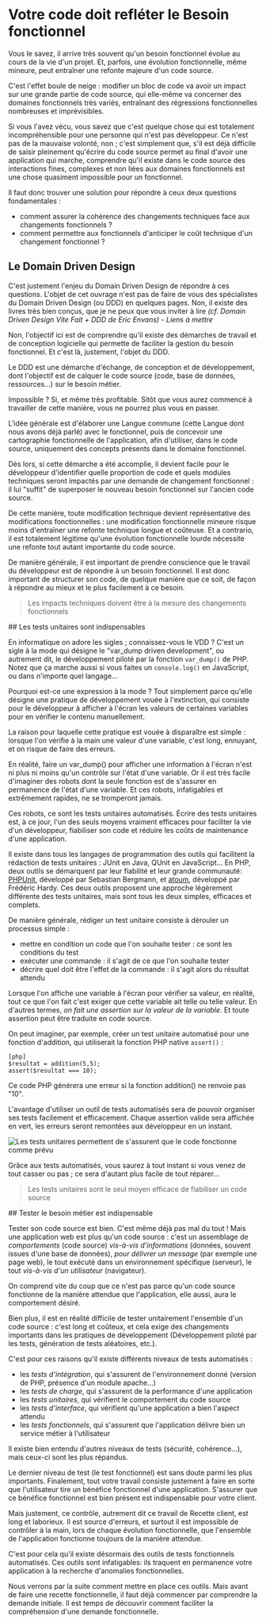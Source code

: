 # Votre code doit refléter le Besoin fonctionnel

Vous le savez, il arrive très souvent qu'un besoin fonctionnel évolue au cours de 
la vie d'un projet. Et, parfois, une évolution fonctionnelle, même mineure, peut 
entraîner une refonte majeure d'un code source.

C'est l'effet boule de neige : modifier un bloc de code va avoir un impact sur une 
grande partie de code source, qui elle-même va concerner des domaines fonctionnels très variés, 
entraînant des régressions fonctionnelles nombreuses et imprévisibles.

Si vous l'avez vécu, vous savez que c'est quelque chose qui est totalement 
incompréhensible pour une personne qui n'est pas développeur. Ce n'est pas de la mauvaise 
volonté, non ; c'est simplement que, s'il est déjà difficile de saisir pleinement qu'écrire 
du code source permet au final d'avoir une application qui marche, comprendre qu'il existe 
dans le code source des interactions fines, complexes et non liées aux domaines fonctionnels est 
une chose quasiment impossible pour un fonctionnel.

Il faut donc trouver une solution pour répondre à ceux deux questions fondamentales :

+ comment assurer la cohérence des changements techniques face aux changements fonctionnels ?
+ comment permettre aux fonctionnels d'anticiper le coût technique d'un changement fonctionnel ?

## Le Domain Driven Design

C'est justement l'enjeu du Domain Driven Design de répondre à ces questions. L'objet de 
cet ouvrage n'est pas de faire de vous des spécialistes du Domain Driven Design (ou DDD) en 
quelques pages. Non, il existe des livres très bien conçus, que je ne peux que vous inviter à 
lire *(cf. Domain Driven Design Vite Fait + DDD de Eric Envans) - Liens à mettre*

Non, l'objectif ici est de comprendre qu'il existe des démarches de travail et de conception 
logicielle qui permette de faciliter la gestion du besoin fonctionnel. Et c'est là, justement, l'objet du DDD.

Le DDD est une démarche d'échange, de conception et de développement, dont l'objectif est de calquer 
le code source (code, base de données, ressources...) sur le besoin métier.

Impossible ? Si, et même très profitable. Sitôt que vous aurez commencé à travailler de cette manière, 
vous ne pourrez plus vous en passer.

L'idée générale est d'élaborer une Langue commune (cette Langue dont nous avons déjà parlé) avec 
le fonctionnel, puis de concevoir une cartographie fonctionnelle de l'application, afin 
d'utiliser, dans le code source, uniquement des concepts présents dans le domaine fonctionnel.

Dès lors, si cette démarche a été accomplie, il devient facile pour le développeur 
d'identifier quelle proportion de code et quels modules techniques seront impactés par une 
demande de changement fonctionnel : il lui "suffit" de superposer le nouveau besoin fonctionnel 
sur l'ancien code source.

De cette manière, toute modification technique devient représentative des modifications fonctionnelles : 
une modification fonctionnelle mineure risque moins d'entraîner une refonte technique longue et coûteuse. 
Et a contrario, il est totalement légitime qu'une évolution fonctionnelle lourde nécessite une refonte 
tout autant importante du code source.

De manière générale, il est important de prendre conscience que le travail du développeur est de répondre à 
un besoin fonctionnel. Il est donc important de structurer son code, de quelque manière que ce soit, de 
façon à répondre au mieux et le plus facilement à ce besoin.

> Les impacts techniques doivent être à la mesure des changements fonctionnels

## Les tests unitaires sont indispensables

En informatique on adore les sigles ; connaissez-vous le VDD ? C'est un sigle à la mode qui désigne
le "var_dump driven development", ou autrement dit, le développement piloté par la fonction `var_dump()` de PHP. 
Notez que ça marche aussi si vous faites un `console.log()` en JavaScript, ou dans n'importe quel langage...

Pourquoi est-ce une expression à la mode ? Tout simplement parce qu'elle désigne une pratique de développement 
vouée à l'extinction, qui consiste pour le développeur à afficher à l'écran les valeurs de certaines variables pour 
en vérifier le contenu manuellement. 

La raison pour laquelle cette pratique est vouée à disparaître est simple : lorsque l'on vérifie à la main 
une valeur d'une variable, c'est long, ennuyant, et on risque de faire des erreurs. 

En réalité, faire un var_dump() pour afficher une information à l'écran n'est ni plus ni moins qu'un contrôle sur 
l'état d'une variable. Or il est très facile d'imaginer des robots dont la seule fonction est de s'assurer en permanence 
de l'état d'une variable. Et ces robots, infatigables et extrêmement rapides, ne se tromperont jamais.

Ces robots, ce sont les tests unitaires automatisés. Écrire des tests unitaires est, à ce jour, l'un des seuls moyens vraiment efficaces 
pour faciliter la vie d'un développeur, fiabiliser son code et réduire les coûts de maintenance d'une application.

Il existe dans tous les langages de programmation des outils qui facilitent la rédaction de tests unitaires : JUnit en Java, QUnit en JavaScript...
En PHP, deux outils se démarquent par leur fiabilité et leur grande communauté: [PHPUnit](http://phpunit.de), développé par Sebastian Bergmann, 
et [atoum](http://docs.atoum.org), développé par Frédéric Hardy. Ces deux outils proposent une approche légèrement différente des tests unitaires, 
mais sont tous les deux simples, efficaces et complets.

De manière générale, rédiger un test unitaire consiste à dérouler un processus simple :

+ mettre en condition un code que l'on souhaite tester : ce sont les conditions du test
+ exécuter une commande : il s'agit de ce que l'on souhaite tester
+ décrire quel doit être l'effet de la commande : il s'agit alors du résultat attendu

Lorsque l'on affiche une variable à l'écran pour vérifier sa valeur, en réalité, tout ce que l'on fait c'est exiger que 
cette variable ait telle ou telle valeur. En d'autres termes, *on fait une assertion sur la valeur de la variable*. 
Et toute assertion peut être traduite en code source.

On peut imaginer, par exemple, créer un test unitaire automatisé pour une fonction d'addition, qui utiliserait la 
fonction PHP native `assert()` :

    [php]
    $resultat = addition(5,5);
    assert($resultat === 10);

Ce code PHP générera une erreur si la fonction addition() ne renvoie pas "10".

L'avantage d'utiliser un outil de tests automatisés sera de pouvoir organiser ses tests facilement et efficacement. Chaque 
assertion valide sera affichée en vert, les erreurs seront remontées aux développeur en un instant. 


![ Les tests unitaires permettent de s'assurent que le code fonctionne comme prévu](phpunit.png)

Grâce aux tests automatisés, vous saurez à tout instant si vous venez de tout casser ou pas ; 
ce sera d'autant plus facile de tout réparer...

> Les tests unitaires sont le seul moyen efficace de fiabiliser un code source

## Tester le besoin métier est indispensable

Tester son code source est bien. C'est même déjà pas mal du tout ! Mais une application web est plus qu'un code source : c'est 
un assemblage de *comportements* (code source) *vis-à-vis d'informations* (données, souvent issues d'une base de données), *pour 
délivrer un message* (par exemple une page web), le tout exécuté dans un environnement spécifique (serveur), le tout 
*vis-à-vis d'un utilisateur* (navigateur).

On comprend vite du coup que ce n'est pas parce qu'un code source fonctionne de la manière attendue que l'application, elle aussi, 
aura le comportement désiré.

Bien plus, il est en réalité difficile de tester unitairement l'ensemble d'un code source : c'est long et coûteux, et cela 
exige des changements importants dans les pratiques de développement (Développement piloté par les tests, génération de 
tests aléatoires, etc.).

C'est pour ces raisons qu'il existe différents niveaux de tests automatisés : 

+ les *tests d'intégration*, qui s'assurent de l'environnement donné (version de PHP, présence d'un module apache...)
+ les *tests de charge*, qui s'assurent de la performance d'une application
+ les *tests unitaires*, qui vérifient le comportement du code source
+ les *tests d'interface*, qui vérifient qu'une application a bien l'aspect attendu
+ les *tests fonctionnels*, qui s'assurent que l'application délivre bien un service métier à l'utilisateur

Il existe bien entendu d'autres niveaux de tests (sécurité, cohérence...), mais ceux-ci sont les plus 
répandus.

Le dernier niveau de test (le test fonctionnel) est sans doute parmi les plus importants. Finalement, tout votre travail 
consiste justement à faire en sorte que l'utilisateur tire un bénéfice fonctionnel d'une application. S'assurer que 
ce bénéfice fonctionnel est bien présent est indispensable pour votre client.

Mais justement, ce contrôle, autrement dit ce travail de Recette client, est long et laborieux. Il est source 
d'erreurs, et surtout il est impossible de contrôler à la main, lors de chaque évolution fonctionnelle, que 
l'ensemble de l'application fonctionne toujours de la manière attendue.

C'est pour cela qu'il existe désormais des outils de tests fonctionnels automatisés. Ces outils sont 
infatigables: ils traquent en permanence votre application à la recherche d'anomalies fonctionnelles.

Nous verrons par la suite comment mettre en place ces outils. Mais avant de faire une recette fonctionnelle, 
il faut déjà commencer par comprendre la demande initiale. Il est temps de découvrir comment faciliter la compréhension 
d'une demande fonctionnelle.

